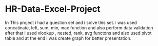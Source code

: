 # HR-Data-Excel-Project
In This project i had a question set and i solve this set. i was used concatinate, left, sum, min, max function and also perform data validation after that i used vlookup , nested, rank, avg  functons and also used pivot table and at the end i was create  graph for better presentation.
